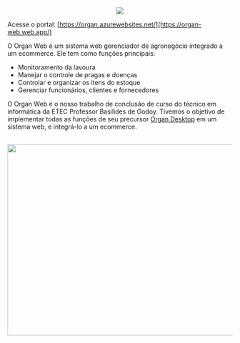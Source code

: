 <p align="center"><img style="display: inline_block;" align="center" src="https://i.postimg.cc/vDRZmQNc/Untitled-1.png"></p>

Acesse o portal: [https://organ.azurewebsites.net/](https://organ-web.web.app/)

O Organ Web é um sistema web gerenciador de agronegócio integrado a um ecommerce. Ele tem como funções principais:

- Monitoramento da lavoura
- Manejar o controle de pragas e doenças
- Controlar e organizar os itens do estoque
- Gerenciar funcionários, clientes e fornecedores

O Organ Web é o nosso trabalho de conclusão de curso do técnico em informática da ETEC Professor Basilides de Godoy. Tivemos o objetivo de implementar todas as funções de seu precursor [Organ Desktop](ss) em um sistema web, e integrá-lo a um ecommerce.
<br/><br/><p align="center">
<img align="center" width="905" height="428" src="https://i.postimg.cc/43K4pHRm/equipe.png">
</p>
